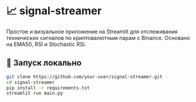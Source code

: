 # 📈 signal-streamer

Простое и визуальное приложение на Streamlit для отслеживания технических сигналов по криптовалютным парам с Binance. Основано на EMA50, RSI и Stochastic RSI.

## 🚀 Запуск локально

```bash
git clone https://github.com/your-user/signal-streamer.git
cd signal-streamer
pip install -r requirements.txt
streamlit run main.py
